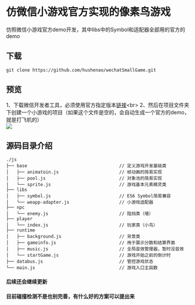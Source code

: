 仿微信小游戏官方实现的像素鸟游戏
===
仿照微信小游戏官方demo开发，其中libs中的Symbol和适配器全部用的官方的demo<br>
## 下载<br>
    git clone https://github.com/hushenao/wechatSmallGame.git
## 预览<br>
1、下载微信开发者工具，必须使用官方指定版本[链接](https://mp.weixin.qq.com/debug/wxagame/dev/devtools/download.html?t=2018115 "https://mp.weixin.qq.com/debug/wxagame/dev/devtools/download.html?t=2018115")<br>
2、然后在项目文件夹下创建一个小游戏的项目（如果这个文件是空的，会自动生成一个官方的demo，就是打飞机的）<br>
![](https://mp.weixin.qq.com/debug/wxagame/dev/tutorial/images/select-game.jpg)

## 源码目录介绍
```
./js
├── base                                   // 定义游戏开发基础类
│   ├── animatoin.js                       // 帧动画的简易实现
│   ├── pool.js                            // 对象池的简易实现
│   └── sprite.js                          // 游戏基本元素精灵类
├── libs
│   ├── symbol.js                          // ES6 Symbol简易兼容
│   └── weapp-adapter.js                   // 小游戏适配器
├── npc
│   └── enemy.js                           // 阻挡类（墙）
├── player
│   └── index.js                           // 玩家类（小鸟）
├── runtime
│   ├── background.js                      // 背景类
│   ├── gameinfo.js                        // 用于展示分数和结算界面
│   ├── music.js                           // 全局音效管理器，暂时没音效
│   └── startGame.js                       // 游戏开始之前的倒计时
├── databus.js                             // 管控游戏状态
└── main.js                                // 游戏入口主函数

```
#### 后续还会继续更新
#### 目前碰撞检测不是也别完善，有什么好的方案可以提出来